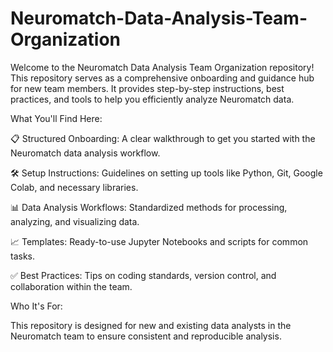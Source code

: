 # Neuromatch-Data-Analysis-Team-Organization

Welcome to the Neuromatch Data Analysis Team Organization repository! This repository serves as a comprehensive onboarding and guidance hub for new team members. It provides step-by-step instructions, best practices, and tools to help you efficiently analyze Neuromatch data.

What You'll Find Here:

📋 Structured Onboarding: A clear walkthrough to get you started with the Neuromatch data analysis workflow.

🛠️ Setup Instructions: Guidelines on setting up tools like Python, Git, Google Colab, and necessary libraries.

📊 Data Analysis Workflows: Standardized methods for processing, analyzing, and visualizing data.

📈 Templates: Ready-to-use Jupyter Notebooks and scripts for common tasks.

✅ Best Practices: Tips on coding standards, version control, and collaboration within the team.


Who It's For:

This repository is designed for new and existing data analysts in the Neuromatch team to ensure consistent and reproducible analysis.
